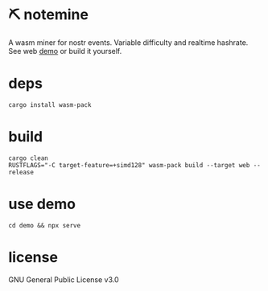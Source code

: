 # ⛏️ notemine
A wasm miner for nostr events. Variable difficulty and realtime hashrate. See web [demo](https://sandwichfarm.github.io/notemine) or build it yourself.

# deps 
```
cargo install wasm-pack
```

# build
```
cargo clean
RUSTFLAGS="-C target-feature=+simd128" wasm-pack build --target web --release
```

# use demo
```
cd demo && npx serve 
```

# license
GNU General Public License v3.0
